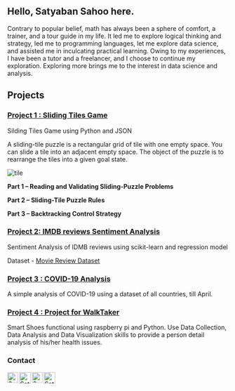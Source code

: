 ## Hello, Satyaban Sahoo here.

Contrary to popular belief, math has always been a sphere of comfort, a trainer, and a tour guide in my life. It led me to explore logical thinking and strategy, led me to programming languages, let me explore data science, and assisted me in inculcating practical learning. Owing to my experiences, I have been a tutor and a freelancer, and I choose to continue my exploration. Exploring more brings me to the interest in data science and analysis.

## Projects
### [Project 1 : Sliding Tiles Game](https://github.com/hemraj4545/Sliding-Tiles-Game)

Silding Tiles Game using Python and JSON

A sliding-tile puzzle is a rectangular grid of tile with one empty space. You can slide a tile into an adjacent empty space. The object of the puzzle is to rearrange the tiles into a given goal state.

![tile](https://user-images.githubusercontent.com/38886899/73072756-d45f5980-3edb-11ea-8a81-2dcd34997a64.jpg)

**Part 1 – Reading and Validating Sliding-Puzzle Problems**

**Part 2 – Sliding-Tile Puzzle Rules**

**Part 3 – Backtracking Control Strategy**

### [Project 2: IMDB reviews Sentiment Analysis](https://github.com/hemraj4545/idmb_sentiment_analysis)

Sentiment Analysis of IDMB reviews using scikit-learn and regression model

Dataset - [Movie Review Dataset](https://www.mediafire.com/file/6c5er1odhjp7e8g/movie_data.csv/file)

### [Project 3 : COVID-19 Analysis](https://github.com/hemraj4545/COVID-19-Analysis)

A simple analysis of COVID-19 using a dataset of all countries, till April.

### [Project 4 : Project for WalkTaker](https://github.com/hemraj4545/Project-for-walktaker)
 
Smart Shoes functional using raspberry pi and Python. Use Data Collection, Data Analysis and Data Visualization skills to provide a person detail analysis of his/her health issues.

### Contact

  <a href="https://www.linkedin.com/in/satyabansahoo2000">
    <img align="left" alt="Satyaban Sahoo | Linkedin" width="24px" src="https://cdn.svgporn.com/logos/linkedin.svg" />
  </a>
  <a href="https://twitter.com/satyabansahoo2k?lang=en">
    <img align="left" alt="Satyaban Sahoo | Twitter" width="26px" src="https://cdn.svgporn.com/logos/twitter.svg" />
  </a>
  <a href="https://www.instagram.com/satyabansahoo2000/">
    <img align="left" alt="Satyaban Sahoo | Instagram" width="24px" src="https://cdn.svgporn.com/logos/instagram-icon.svg" />
  </a>
  <a href="mailto:satyaban20@gmail.com">
    <img align="left" alt="Satyaban Sahoo | Gmail" width="26px" src="https://cdn.svgporn.com/logos/google-gmail.svg" />
  </a>


